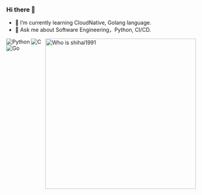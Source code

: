 ### Hi there 👋

- 🌱 I’m currently learning CloudNative, Golang language.
- 💬 Ask me about Software Engineering，Python, CI/CD.

<a href="#">
<img align="right" src="https://github-readme-stats.vercel.app/api?username=shihai1991&count_private=true&show_icons=true" alt="Who is shihai1991" width="400px">
</a>

![Python](https://img.shields.io/badge/-Python-1D415E?style=flat-square&logo=python&labelColor=3772A2&logoColor=FFDA4C)
![C](https://img.shields.io/badge/-C%20language-1D415E?style=flat-square&logo=C&labelColor=3772A2&logoColor=FFDA4C)
![Go](https://img.shields.io/badge/-Golang-1D415E?style=flat-square&logo=Go&labelColor=3772A2&logoColor=FFDA4C)

<!--
**shihai1991/shihai1991** is a ✨ _special_ ✨ repository because its `README.md` (this file) appears on your GitHub profile.

Here are some ideas to get you started:

- 🔭 I’m currently working on ...

- 👯 I’m looking to collaborate on ...
- 🤔 I’m looking for help with ...

- 📫 How to reach me: ...
- 😄 Pronouns: ...
- ⚡ Fun fact: ...
-->
